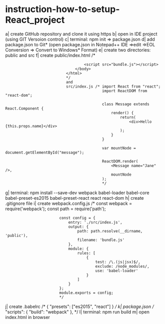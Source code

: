 # instruction-how-to-setup-React_project
a| create GitHub repository and clone it using https
b| open in IDE project (using GIT Versoion control)
c| terminal: npm init => package.json
d| add package.json to Git* (open package.json in Notepad++ IDE =>edit =>EOL Conversion => Convert to Windows* Format)
e| create two directories: public and src
f| create public/index.html /* <!DOCTYPE html>
                               <html>
                                   <head>
                                       <meta charset="UTF-8">
                                       <title>Title</title>
                                   </head>
                                   <body>
                                       <div id="message"></div>

                                       <script src="bundle.js"></script>
                                   </body>
                               </html>
                               */
                               and
                               src/index.js /* import React from "react";
                                               import ReactDOM from "react-dom";

                                               class Message extends React.Component {
                                                   render() {
                                                       return(
                                                           <div>Hello {this.props.name}</div>
                                                       );
                                                   }
                                               }

                                               var mountNode = document.getElementById("message");

                                               ReactDOM.render(
                                                   <Message name="Jane" />,
                                                   mountNode
                                               );
                                               */
g| terminal: npm install --save-dev webpack babel-loader babel-core babel-preset-es2015 babel-preset-react react react-dom
h| create .gitignore file
i| create webpack.config.js /* const webpack = require('webpack');
                            const path = require('path');

                            const config = {
                                entry: './src/index.js',
                                output: {
                                    path: path.resolve(__dirname, 'public'),
                                    filename: 'bundle.js'
                                },
                                module: {
                                    rules: [
                                        {
                                            test: /\.(js|jsx)$/,
                                            exclude: /node_modules/,
                                            use: 'babel-loader'
                                        }
                                    ]
                                }
                            };
                            module.exports = config;
                            */
j| create .babelrc /* { "presets": ["es2015", "react"] } */
k| package.json /* "scripts": {
                      "build": "webpack"
                    },
                     */
l| terminal: npm run build
m| open index.html in browser